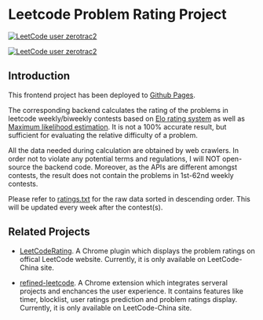 # Leetcode Problem Rating Project

[![LeetCode user zerotrac2](https://img.shields.io/badge/dynamic/json?style=for-the-badge&labelColor=black&color=%23ffa116&label=Solved&query=solvedOverTotal&url=https%3A%2F%2Fleetcode-badge.vercel.app%2Fapi%2Fusers%2Fzerotrac2%2Fcn%2F&logo=leetcode&logoColor=yellow)](https://leetcode.cn/zerotrac2/)

[![LeetCode user zerotrac2](https://img.shields.io/badge/dynamic/json?style=for-the-badge&labelColor=black&color=%23ffa116&label=Rating&query=ratingQuantile&url=https%3A%2F%2Fleetcode-badge.vercel.app%2Fapi%2Fusers%2Fzerotrac2%2Fcn%2F&logo=leetcode&logoColor=yellow)](https://leetcode.cn/zerotrac2/)

## Introduction

This frontend project has been deployed to [Github Pages](https://zerotrac.github.io/leetcode_problem_rating/).

The corresponding backend calculates the rating of the problems in leetcode weekly/biweekly contests based on [Elo rating system](https://en.wikipedia.org/wiki/Elo_rating_system) as well as [Maximum likelihood estimation](https://en.wikipedia.org/wiki/Maximum_likelihood_estimation). It is not a 100% accurate result, but sufficient for evaluating the relative difficulty of a problem.

All the data needed during calculation are obtained by web crawlers. In order not to violate any potential terms and regulations, I will NOT open-source the backend code. Moreover, as the APIs are different amongst contests, the result does not contain the problems in 1st-62nd weekly contests.

Please refer to [ratings.txt](ratings.txt) for the raw data sorted in descending order. This will be updated every week after the contest(s).

## Related Projects

- [LeetCodeRating](https://github.com/zhang-wangz/LeetCodeRating). A Chrome plugin which displays the problem ratings on offical LeetCode website. Currently, it is only available on LeetCode-China site.

- [refined-leetcode](https://github.com/XYShaoKang/refined-leetcode). A Chrome extension which integrates serveral projects and enchances the user experience. It contains features like timer, blocklist, user ratings prediction and problem ratings display. Currently, it is only available on LeetCode-China site.

